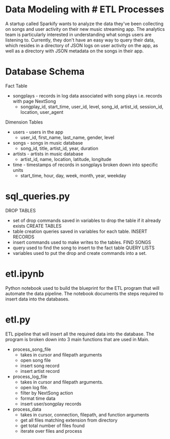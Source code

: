 # Data Modeling with # ETL Processes
A startup called Sparkify wants to analyze the data they've been collecting on songs and user activity on their new music streaming app. The analytics team is particularly interested in understanding what songs users are listening to. Currently, they don't have an easy way to query their data, which resides in a directory of JSON logs on user activity on the app, as well as a directory with JSON metadata on the songs in their app.

# Database Schema
Fact Table
- songplays - records in log data associated with song plays i.e. records with page NextSong
    - songplay_id, start_time, user_id, level, song_id, artist_id, session_id, location, user_agent

Dimension Tables
- users - users in the app
    - user_id, first_name, last_name, gender, level
- songs - songs in music database
    - song_id, title, artist_id, year, duration
- artists - artists in music database
    - artist_id, name, location, latitude, longitude
- time - timestamps of records in songplays broken down into specific units
    - start_time, hour, day, week, month, year, weekday

# sql_queries.py
DROP TABLES
- set of drop commands saved in variables to drop the table if it already exists
CREATE TABLES
- table creation queries saved in variables for each table.
INSERT RECORDS
- insert commands used to make writes to the tables.
FIND SONGS
- query used to find the song to insert to the fact table
QUERY LISTS
- variables used to put the drop and create commands into a set.

# etl.ipynb
Python notebook used to build the blueprint for the ETL program that will automate the data pipeline. The notebook documents the steps required to insert data into the databases.

# etl.py
ETL pipeline that will insert all the required data into the database. The program is broken down into 3 main functions that are used in Main.
- process_song_file
    - takes in cursor and filepath arguments
    - open song file
    - insert song record
    - insert artist record
- process_log_file
    - takes in cursor and filepath arguments.
    - open log file.
    - filter by NextSong action
    - format time data
    - insert user/songplay records
- process_data
    - takes in cursor, connection, filepath, and function arguments
    - get all files matching extension from directory
    - get total number of files found
    - iterate over files and process